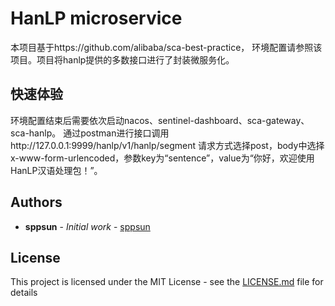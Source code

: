 # HanLP microservice

本项目基于https://github.com/alibaba/sca-best-practice， 环境配置请参照该项目。项目将hanlp提供的多数接口进行了封装微服务化。

## 快速体验

环境配置结束后需要依次启动nacos、sentinel-dashboard、sca-gateway、sca-hanlp。
通过postman进行接口调用http://127.0.0.1:9999/hanlp/v1/hanlp/segment
请求方式选择post，body中选择x-www-form-urlencoded，参数key为“sentence”，value为“你好，欢迎使用HanLP汉语处理包！”。

## Authors

* **sppsun** - *Initial work* - [sppsun](https://github.com/sppsun)

## License

This project is licensed under the MIT License - see the [LICENSE.md](LICENSE.md) file for details
